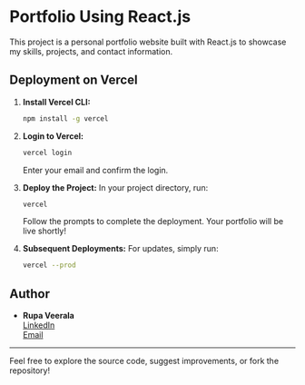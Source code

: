 # Portfolio Using React.js

This project is a personal portfolio website built with React.js to showcase my skills, projects, and contact information.

## Deployment on Vercel

1. **Install Vercel CLI:**
   ```bash
   npm install -g vercel
   ```

2. **Login to Vercel:**
   ```bash
   vercel login
   ```
   Enter your email and confirm the login.

3. **Deploy the Project:**
   In your project directory, run:
   ```bash
   vercel
   ```
   Follow the prompts to complete the deployment. Your portfolio will be live shortly!

4. **Subsequent Deployments:**
   For updates, simply run:
   ```bash
   vercel --prod
   ```

## Author

- **Rupa Veerala**  
  [LinkedIn](https://www.linkedin.com/in/rupa-veerala/)  
  [Email](mailto:rupaveerala@gmail.com)

---

Feel free to explore the source code, suggest improvements, or fork the repository!


